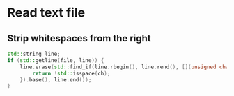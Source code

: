 # Read text file

## Strip whitespaces from the right

```cpp
std::string line;
if (std::getline(file, line)) {
    line.erase(std::find_if(line.rbegin(), line.rend(), [](unsigned char ch) {
        return !std::isspace(ch);
    }).base(), line.end());
}
```